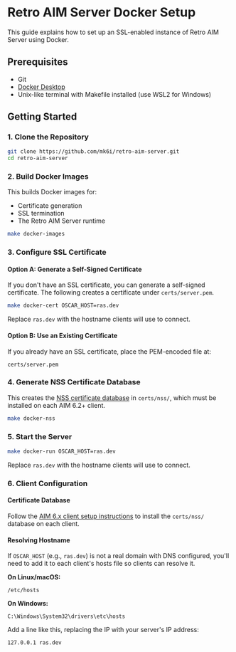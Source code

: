 # Retro AIM Server Docker Setup

This guide explains how to set up an SSL-enabled instance of Retro AIM Server using Docker.

## Prerequisites

- Git
- [Docker Desktop](https://docs.docker.com/get-started/get-docker/)
- Unix-like terminal with Makefile installed (use WSL2 for Windows)

## Getting Started

### 1. Clone the Repository

```bash
git clone https://github.com/mk6i/retro-aim-server.git
cd retro-aim-server
```

### 2. Build Docker Images

This builds Docker images for:

- Certificate generation
- SSL termination
- The Retro AIM Server runtime

```bash
make docker-images
```

### 3. Configure SSL Certificate

#### Option A: Generate a Self-Signed Certificate

If you don't have an SSL certificate, you can generate a self-signed certificate. The following creates a certificate
under `certs/server.pem`.

```bash
make docker-cert OSCAR_HOST=ras.dev
```

Replace `ras.dev` with the hostname clients will use to connect.

#### Option B: Use an Existing Certificate

If you already have an SSL certificate, place the PEM-encoded file at:

```
certs/server.pem
```

### 4. Generate NSS Certificate Database

This creates the [NSS certificate database](https://developer.mozilla.org/en-US/docs/Mozilla/Projects/NSS) in
`certs/nss/`, which must be installed on each AIM 6.2+ client.

```bash
make docker-nss
```

### 5. Start the Server

```bash
make docker-run OSCAR_HOST=ras.dev
```

Replace `ras.dev` with the hostname clients will use to connect.

### 6. Client Configuration

#### Certificate Database

Follow the [AIM 6.x client setup instructions](AIM6.md#aim-6265312-setup) to install the `certs/nss/` database on each
client.

#### Resolving Hostname

If `OSCAR_HOST` (e.g., `ras.dev`) is not a real domain with DNS configured, you'll need to add it to each client's hosts
file so clients can resolve it.

**On Linux/macOS:**

```
/etc/hosts
```

**On Windows:**

```
C:\Windows\System32\drivers\etc\hosts
```

Add a line like this, replacing the IP with your server's IP address:

```
127.0.0.1 ras.dev
```
